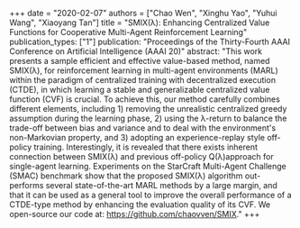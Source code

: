 +++
date = "2020-02-07"
authors = ["Chao Wen", "Xinghu Yao", "Yuhui Wang", "Xiaoyang Tan"]
title = "SMIX(λ): Enhancing Centralized Value Functions for Cooperative Multi-Agent Reinforcement Learning"
publication_types: ["1"]
publication: "Proceedings of the Thirty-Fourth AAAI Conference on Artificial Intelligence (AAAI 20)"
abstract: "This work presents a sample efficient and effective value-based method, named SMIX(λ), for reinforcement learning in multi-agent environments (MARL) within the paradigm of centralized training with decentralized execution (CTDE), in which learning a stable and generalizable centralized value function (CVF) is crucial. To achieve this, our method carefully combines different elements, including 1) removing the unrealistic centralized greedy assumption during the learning phase, 2) using the λ-return to balance the trade-off between bias and variance and to deal with the environment's non-Markovian property, and 3) adopting an experience-replay style off-policy training. Interestingly, it is revealed that there exists inherent connection between SMIX(λ) and previous off-policy Q(λ)approach for single-agent learning. Experiments on the StarCraft Multi-Agent Challenge (SMAC) benchmark show that the proposed SMIX(λ) algorithm out-performs several state-of-the-art MARL methods by a large margin, and that it can be used as a general tool to improve the overall performance of a CTDE-type method by enhancing the evaluation quality of its CVF. We open-source our code at: https://github.com/chaovven/SMIX."
+++
